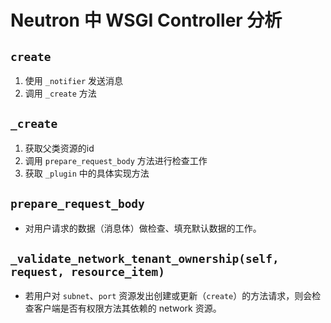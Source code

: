 # Neutron 中 WSGI Controller 分析

## `create`

1. 使用 `_notifier` 发送消息
2. 调用 `_create` 方法

## `_create`

1. 获取父类资源的id
2. 调用 `prepare_request_body` 方法进行检查工作
3. 获取 `_plugin` 中的具体实现方法

## `prepare_request_body`

* 对用户请求的数据（消息体）做检查、填充默认数据的工作。

## `_validate_network_tenant_ownership(self, request, resource_item)`

* 若用户对 `subnet`、`port` 资源发出创建或更新（`create`）的方法请求，则会检查客户端是否有权限方法其依赖的 network 资源。